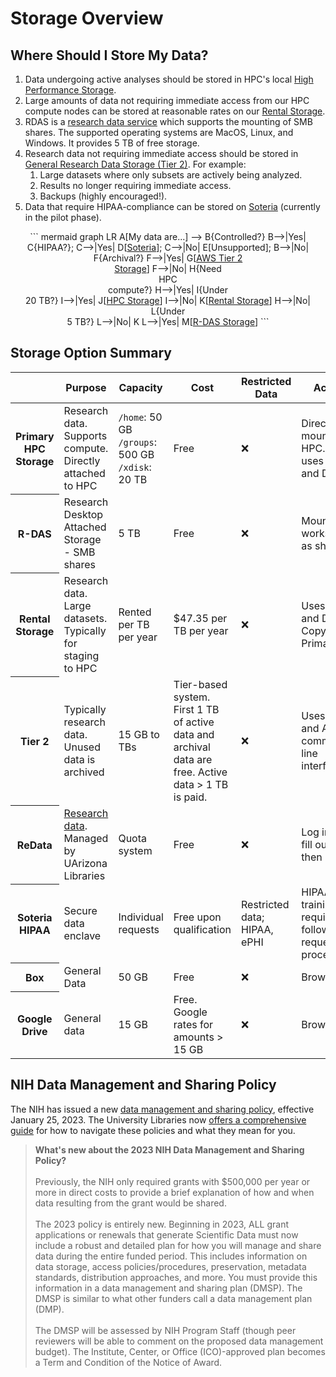 <link rel="stylesheet" href="/assets/stylesheets/tables.css">

# Storage Overview

## Where Should I Store My Data?

1. Data undergoing active analyses should be stored in HPC's local [High Performance Storage](../hpc_storage/).
2. Large amounts of data not requiring immediate access from our HPC compute nodes can be stored at reasonable rates on our [Rental Storage](../rental_storage/). 
3. RDAS is a [research data service](../rdas_storage/) which supports the mounting of SMB shares. The supported operating systems are MacOS, Linux, and Windows. It provides 5 TB of free storage. 
4. Research data not requiring immediate access should be stored in [General Research Data Storage (Tier 2)](../tier2_storage/). For example:
    1. Large datasets where only subsets are actively being analyzed.
    2. Results no longer requiring immediate access.
    3. Backups (highly encouraged!).
5. Data that require HIPAA-compliance can be stored on [Soteria](../../../resources/secure_hpc/overview/) (currently in the pilot phase).


<center>
``` mermaid
graph LR
  A[My data are...] --> B{Controlled?}
  B-->|Yes| C{HIPAA?};
  C-->|Yes| D[<a href="../../../resources/secure_hpc/overview/">Soteria</a>];
  C-->|No| E[Unsupported];
  B-->|No| F{Archival?}
  F-->|Yes| G[<a href="../../storage/tier2_storage/">AWS Tier 2<br>Storage</a>]
  F-->|No| H{Need<br>HPC<br>compute?}
  H-->|Yes| I{Under<br>20 TB?}
  I-->|Yes| J[<a href="../../storage/hpc_storage/">HPC Storage</a>]
  I-->|No| K[<a href="../../storage/rental_storage/">Rental Storage</a>]
  H-->|No| L{Under<br>5 TB?}
  L-->|No| K
  L-->|Yes| M[<a href="../../storage/rdas_storage/">R-DAS Storage</a>]
```
</center>


## Storage Option Summary

<html>
<div class="storage-summary-table-container">
<table class="storage-summary-table">
<thead>
  <tr>
  <th></th>
  <th>Purpose</th>
  <th>Capacity</th>
  <th>Cost</th>
  <th>Restricted Data</th>
  <th>Access</th>
  <th>Duration</th>
  <th>Backup</th>
</tr>
</thead>
<tr>
  <th>Primary HPC Storage</th>
  <td>Research data. Supports compute. Directly attached to HPC</td>
  <td><code>/home</code>: 50 GB<br><code>/groups</code>: 500 GB<br><code>/xdisk</code>: 20 TB</td>
  <td>Free</td>
  <td>&#10060;</td>
  <td>Directly mounted on HPC. Also uses Globus and DTNs.</td>
  <td>Long term. Aligns with HPC purchase cycle.</td>
  <td>No</td>
</tr>
<tr>
  <th>R-DAS</th>
  <td>Research Desktop Attached Storage - SMB shares</td>
  <td>5 TB</td>
  <td>Free</td>
  <td>&#10060;</td>
  <td>Mounted to workstations as shares</td>
  <td>Long term</td>
  <td>No</td>
</tr>
<tr>
  <th>Rental Storage</th>
  <td>Research data. Large datasets. Typically for staging to HPC</td>
  <td>Rented per TB per year</td>
  <td>$47.35 per TB per year</td>
  <td>&#10060;</td>
  <td>Uses Globus and DTNs. Copy data to Primary</td>
  <td>Long term. Aligns with HPC purchase cycle</td>
  <td>No</td>
</tr>
<tr>
  <th>Tier 2</th>
  <td>Typically research data. Unused data is archived</td>
  <td>15 GB to TBs</td>
  <td>Tier-based system. First 1 TB of active data and archival data are free. Active data > 1 TB is paid.</td>
  <td>&#10060;</td>
  <td>Uses Globus and AWS command line interface</td>
  <td>Typically long term since use of Glacier is free and slow</td>
  <td>Archival</td>
</tr>
<tr>
  <th>ReData</th>
  <td><a href="https://data.library.arizona.edu/data-management/services/research-data-repository-redata">Research data</a>. Managed by UArizona Libraries</td>
  <td>Quota system</td>
  <td>Free</td>
  <td>&#10060;</td>
  <td>Log in and fill out fields, then upload</td>
  <td>Longer than 10 years</td>
  <td>No</td>
<tr>
  <th>Soteria HIPAA</th>
  <td>Secure data enclave</td>
  <td>Individual requests</td>
  <td>Free upon qualification</td>
  <td>Restricted data; HIPAA, ePHI</td>
  <td>HIPAA training required, followed by request process</td>
  <td>Long term</td>
  <td>No</td>
</tr>
<tr>
  <th>Box</th>
  <td>General Data</td>
  <td>50 GB</td>
  <td>Free</td>
  <td>&#10060;</td>
  <td>Browser</td>
  <td>Long term</td>
  <td>Cloud</td>
</tr>
<tr>
  <th>Google Drive</th>
  <td>General data</td>
  <td>15 GB</td>
  <td>Free. Google rates for amounts > 15 GB</td>
  <td>&#10060;</td>
  <td>Browser</td>
  <td>Unlimited usage expires March 1, 2023</td>
  <td>Cloud</td>
</tr>
</table>
</div>
</html>



## NIH Data Management and Sharing Policy

The NIH has issued a new [data management and sharing policy](https://sharing.nih.gov/data-management-and-sharing-policy), effective January 25, 2023. The University Libraries now [offers a comprehensive guide](https://data.library.arizona.edu/data-management/nih-data-management-sharing-policy-2023) for how to navigate these policies and what they mean for you.

> **What's new about the 2023 NIH Data Management and Sharing Policy?**<br><br>
  Previously, the NIH only required grants with $500,000 per year or more in direct costs to provide a brief explanation of how and when data resulting from the grant would be shared.<br><br>
  The 2023 policy is entirely new. Beginning in 2023, ALL grant applications or renewals that generate Scientific Data must now include a robust and detailed plan for how you will manage and share data during the entire funded period. This includes information on data storage, access policies/procedures, preservation, metadata standards, distribution approaches, and more. You must provide this information in a data management and sharing plan (DMSP). The DMSP is similar to what other funders call a data management plan (DMP).<br><br>
  The DMSP will be assessed by NIH Program Staff (though peer reviewers will be able to comment on the proposed data management budget). The Institute, Center, or Office (ICO)-approved plan becomes a Term and Condition of the Notice of Award.
  
